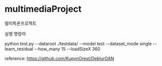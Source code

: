 # multimediaProject
멀미특론프로젝트


실행 명령어

python test.py --dataroot ./testdata/ --model test --dataset_mode single --learn_residual --how_many 15 --loadSizeX 360



reference: https://github.com/KupynOrest/DeblurGAN
